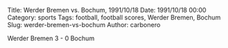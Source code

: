 Title: Werder Bremen vs. Bochum, 1991/10/18
Date: 1991/10/18 00:00
Category: sports
Tags: football, football scores, Werder Bremen, Bochum
Slug: werder-bremen-vs-bochum
Author: carbonero


Werder Bremen 3 - 0 Bochum
